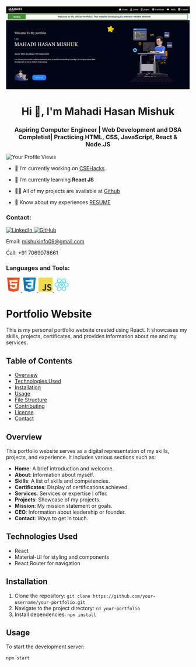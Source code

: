 <!-- Header -->
<p align="center">
  <img src="https://github.com/mishuk09/Portfolio/blob/main/Portfolio.PNG" alt="Portfolio Banner">
</p>

<!-- Title -->
<h1 align="center">Hi 👋, I'm Mahadi Hasan Mishuk</h1>
<h3 align="center">Aspiring Computer Engineer | Web Development and DSA Completist| Practicing HTML, CSS, JavaScript, React & Node.JS</h3>

<!-- Profile Views Badge -->
<p align="left">
  <img align="left" src="https://komarev.com/ghpvc/?username=your-username&label=Profile%20views&color=0e75b6&style=flat" alt="Your Profile Views" />
</p>

<br>

<!-- What I'm Currently Working On -->
- 🔭 I’m currently working on [CSEHacks](http://mahadiinfo.me/CSE-Hacks/)

<!-- About Me -->
- 🌱 I’m currently learning **React JS**

- 👨‍💻 All of my projects are available at [Github](https://github.com/mishuk09)

- 📄 Know about my experiences [RESUME](https://drive.google.com/file/d/1ZebBBpfdJ3B8edAajIWJQh7yVPdIQJK2/view?usp=sharing)

<!-- Contact Section -->
<h3 align="left">Contact:</h3>
<p align="left">
  <!-- LinkedIn -->
  <a href="https://www.linkedin.com/in/mishuk09/" target="_blank">
    <img src="https://raw.githubusercontent.com/rahuldkjain/github-profile-readme-generator/master/src/images/icons/Social/linked-in-alt.svg" alt="LinkedIn" height="30" width="40" />
  </a>
  
  <!-- GitHub -->
  <a href="https://github.com/mishuk09" target="_blank">
    <img src="https://raw.githubusercontent.com/rahuldkjain/github-profile-readme-generator/master/src/images/icons/Social/github.svg" alt="GitHub" height="30" width="40" />
  </a>
  
  <!-- Email -->
  Email: [mishukinfo09@gmail.com](mailto:mishukinfo09@gmail.com)
  
  <!-- Contact Number -->
  Call: +91 7069078661
</p>

<!-- Languages and Tools Section -->
<h3 align="left">Languages and Tools:</h3>
<p align="left">
  <!-- HTML Icon and Link -->
  <a href="https://developer.mozilla.org/en-US/docs/Web/HTML" target="_blank">
    <img src="https://raw.githubusercontent.com/devicons/devicon/master/icons/html5/html5-original.svg" alt="HTML5" width="40" height="40"/>
  </a>
  
  <!-- CSS Icon and Link -->
  <a href="https://developer.mozilla.org/en-US/docs/Web/CSS" target="_blank">
    <img src="https://raw.githubusercontent.com/devicons/devicon/master/icons/css3/css3-original.svg" alt="CSS3" width="40" height="40"/>
  </a>

  <!-- JavaScript Icon and Link -->
  <a href="https://developer.mozilla.org/en-US/docs/Web/JavaScript" target="_blank">
    <img src="https://raw.githubusercontent.com/devicons/devicon/master/icons/javascript/javascript-original.svg" alt="JavaScript" width="40" height="40"/>
  </a>

  <!-- React Icon and Link -->
  <a href="https://reactjs.org/" target="_blank">
    <img src="https://raw.githubusercontent.com/devicons/devicon/master/icons/react/react-original.svg" alt="React" width="40" height="40"/>
  </a>
  
  <!-- Add other languages and tools as needed -->
</p>

# Portfolio Website

This is my personal portfolio website created using React. It showcases my skills, projects, certificates, and provides information about me and my services.

## Table of Contents

- [Overview](#overview)
- [Technologies Used](#technologies-used)
- [Installation](#installation)
- [Usage](#usage)
- [File Structure](#file-structure)
- [Contributing](#contributing)
- [License](#license)
- [Contact](#contact)

## Overview

This portfolio website serves as a digital representation of my skills, projects, and experience. It includes various sections such as:

- **Home**: A brief introduction and welcome.
- **About**: Information about myself.
- **Skills**: A list of skills and competencies.
- **Certificates**: Display of certifications achieved.
- **Services**: Services or expertise I offer.
- **Projects**: Showcase of my projects.
- **Mission**: My mission statement or goals.
- **CEO**: Information about leadership or founder.
- **Contact**: Ways to get in touch.

## Technologies Used

- React
- Material-UI for styling and components
- React Router for navigation

## Installation

1. Clone the repository: `git clone https://github.com/your-username/your-portfolio.git`
2. Navigate to the project directory: `cd your-portfolio`
3. Install dependencies: `npm install`

## Usage

To start the development server:

```bash
npm start
